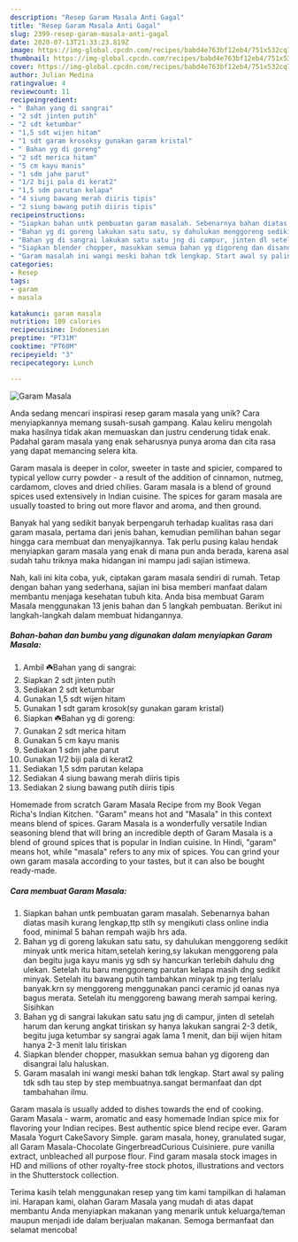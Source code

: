 ```yaml
---
description: "Resep Garam Masala Anti Gagal"
title: "Resep Garam Masala Anti Gagal"
slug: 2399-resep-garam-masala-anti-gagal
date: 2020-07-13T21:33:23.819Z
image: https://img-global.cpcdn.com/recipes/babd4e763bf12eb4/751x532cq70/garam-masala-foto-resep-utama.jpg
thumbnail: https://img-global.cpcdn.com/recipes/babd4e763bf12eb4/751x532cq70/garam-masala-foto-resep-utama.jpg
cover: https://img-global.cpcdn.com/recipes/babd4e763bf12eb4/751x532cq70/garam-masala-foto-resep-utama.jpg
author: Julian Medina
ratingvalue: 4
reviewcount: 11
recipeingredient:
- " Bahan yang di sangrai"
- "2 sdt jinten putih"
- "2 sdt ketumbar"
- "1,5 sdt wijen hitam"
- "1 sdt garam krosoksy gunakan garam kristal"
- " Bahan yg di goreng"
- "2 sdt merica hitam"
- "5 cm kayu manis"
- "1 sdm jahe parut"
- "1/2 biji pala di kerat2"
- "1,5 sdm parutan kelapa"
- "4 siung bawang merah diiris tipis"
- "2 siung bawang putih diiris tipis"
recipeinstructions:
- "Siapkan bahan untk pembuatan garam masalah. Sebenarnya bahan diatas masih kurang lengkap,ttp stlh sy mengikuti class online india food, minimal 5 bahan rempah wajib hrs ada."
- "Bahan yg di goreng lakukan satu satu, sy dahulukan menggoreng sedikit minyak untk merica hitam,setelah kering,sy lakukan menggoreng pala dan begitu juga kayu manis yg sdh sy hancurkan terlebih dahulu dng ulekan. Setelah itu baru menggoreng parutan kelapa masih dng sedikit minyak. Setelah itu bawang putih tambahkan minyak tp jng terlalu banyak.krn sy menggoreng menggunakan panci ceramic jd oanas nya bagus merata. Setelah itu menggoreng bawang merah sampai kering. Sisihkan"
- "Bahan yg di sangrai lakukan satu satu jng di campur, jinten dl setelah harum dan kerung angkat tiriskan sy hanya lakukan sangrai 2-3 detik, begitu juga ketumbar sy sangrai agak lama 1 menit, dan biji wijen hitam hanya 2-3 menit lalu tiriskan"
- "Siapkan blender chopper, masukkan semua bahan yg digoreng dan disangrai lalu haluskan."
- "Garam masalah ini wangi meski bahan tdk lengkap. Start awal sy paling tdk sdh tau step by step membuatnya.sangat bermanfaat dan dpt tambahahan ilmu."
categories:
- Resep
tags:
- garam
- masala

katakunci: garam masala 
nutrition: 109 calories
recipecuisine: Indonesian
preptime: "PT31M"
cooktime: "PT60M"
recipeyield: "3"
recipecategory: Lunch

---
```



![Garam Masala](https://img-global.cpcdn.com/recipes/babd4e763bf12eb4/751x532cq70/garam-masala-foto-resep-utama.jpg)

Anda sedang mencari inspirasi resep garam masala yang unik? Cara menyiapkannya memang susah-susah gampang. Kalau keliru mengolah maka hasilnya tidak akan memuaskan dan justru cenderung tidak enak. Padahal garam masala yang enak seharusnya punya aroma dan cita rasa yang dapat memancing selera kita.

Garam masala is deeper in color, sweeter in taste and spicier, compared to typical yellow curry powder - a result of the addition of cinnamon, nutmeg, cardamom, cloves and dried chilies. Garam masala is a blend of ground spices used extensively in Indian cuisine. The spices for garam masala are usually toasted to bring out more flavor and aroma, and then ground.

Banyak hal yang sedikit banyak berpengaruh terhadap kualitas rasa dari garam masala, pertama dari jenis bahan, kemudian pemilihan bahan segar hingga cara membuat dan menyajikannya. Tak perlu pusing kalau hendak menyiapkan garam masala yang enak di mana pun anda berada, karena asal sudah tahu triknya maka hidangan ini mampu jadi sajian istimewa.


Nah, kali ini kita coba, yuk, ciptakan garam masala sendiri di rumah. Tetap dengan bahan yang sederhana, sajian ini bisa memberi manfaat dalam membantu menjaga kesehatan tubuh kita. Anda bisa membuat Garam Masala menggunakan 13 jenis bahan dan 5 langkah pembuatan. Berikut ini langkah-langkah dalam membuat hidangannya.

<!--inarticleads1-->

##### Bahan-bahan dan bumbu yang digunakan dalam menyiapkan Garam Masala:

1. Ambil  ☘️Bahan yang di sangrai:
1. Siapkan 2 sdt jinten putih
1. Sediakan 2 sdt ketumbar
1. Gunakan 1,5 sdt wijen hitam
1. Gunakan 1 sdt garam krosok(sy gunakan garam kristal)
1. Siapkan  ☘️Bahan yg di goreng:
1. Gunakan 2 sdt merica hitam
1. Gunakan 5 cm kayu manis
1. Sediakan 1 sdm jahe parut
1. Gunakan 1/2 biji pala di kerat2
1. Sediakan 1,5 sdm parutan kelapa
1. Sediakan 4 siung bawang merah diiris tipis
1. Sediakan 2 siung bawang putih diiris tipis


Homemade from scratch Garam Masala Recipe from my Book Vegan Richa&#39;s Indian Kitchen. &#34;Garam&#34; means hot and &#34;Masala&#34; in this context means blend of spices. Garam Masala is a wonderfully versatile Indian seasoning blend that will bring an incredible depth of Garam Masala is a blend of ground spices that is popular in Indian cuisine. In Hindi, &#34;garam&#34; means hot, while &#34;masala&#34; refers to any mix of spices. You can grind your own garam masala according to your tastes, but it can also be bought ready-made. 

<!--inarticleads2-->

##### Cara membuat Garam Masala:

1. Siapkan bahan untk pembuatan garam masalah. Sebenarnya bahan diatas masih kurang lengkap,ttp stlh sy mengikuti class online india food, minimal 5 bahan rempah wajib hrs ada.
1. Bahan yg di goreng lakukan satu satu, sy dahulukan menggoreng sedikit minyak untk merica hitam,setelah kering,sy lakukan menggoreng pala dan begitu juga kayu manis yg sdh sy hancurkan terlebih dahulu dng ulekan. Setelah itu baru menggoreng parutan kelapa masih dng sedikit minyak. Setelah itu bawang putih tambahkan minyak tp jng terlalu banyak.krn sy menggoreng menggunakan panci ceramic jd oanas nya bagus merata. Setelah itu menggoreng bawang merah sampai kering. Sisihkan
1. Bahan yg di sangrai lakukan satu satu jng di campur, jinten dl setelah harum dan kerung angkat tiriskan sy hanya lakukan sangrai 2-3 detik, begitu juga ketumbar sy sangrai agak lama 1 menit, dan biji wijen hitam hanya 2-3 menit lalu tiriskan
1. Siapkan blender chopper, masukkan semua bahan yg digoreng dan disangrai lalu haluskan.
1. Garam masalah ini wangi meski bahan tdk lengkap. Start awal sy paling tdk sdh tau step by step membuatnya.sangat bermanfaat dan dpt tambahahan ilmu.


Garam masala is usually added to dishes towards the end of cooking. Garam Masala - warm, aromatic and easy homemade Indian spice mix for flavoring your Indian recipes. Best authentic spice blend recipe ever. Garam Masala Yogurt CakeSavory Simple. garam masala, honey, granulated sugar, all Garam Masala-Chocolate GingerbreadCurious Cuisiniere. pure vanilla extract, unbleached all purpose flour. Find garam masala stock images in HD and millions of other royalty-free stock photos, illustrations and vectors in the Shutterstock collection. 

Terima kasih telah menggunakan resep yang tim kami tampilkan di halaman ini. Harapan kami, olahan Garam Masala yang mudah di atas dapat membantu Anda menyiapkan makanan yang menarik untuk keluarga/teman maupun menjadi ide dalam berjualan makanan. Semoga bermanfaat dan selamat mencoba!
